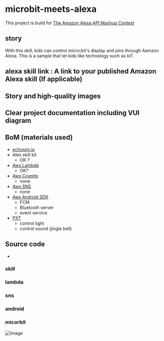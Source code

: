 # microbit-meets-alexa
This project is build for [The Amazon Alexa API Mashup Contest](https://www.hackster.io/contests/alexa-api-contest)

## story
With this skill, kids can control micro:bit's display and pins through Aamzon Alexa.
This is a sample that let kids like technology such as IoT.

##

## alexa skill link : A link to your published Amazon Alexa skill (If applicable)

## Story and high-quality images

## Clear project documentation including VUI diagram

## BoM (materials used)
* [echosim.io](echosim.io)
* Alex skill kit
    * OK ?
* [Aws Lambda]()
    * OK?
* [Aws Cognito]()
    * none
* [Aws SNS]()
    * none
* [Aws Android SDK]()
    * FCM
    * Bluetooth server
    * event service
* [PXT]()
    * control light
    * control sound (jingle bell)
## Source code
* 

### skill

### lambda

### sns

### android

### micorbit

![Image](https://dl.dropboxusercontent.com/u/51683518/diagram.png)